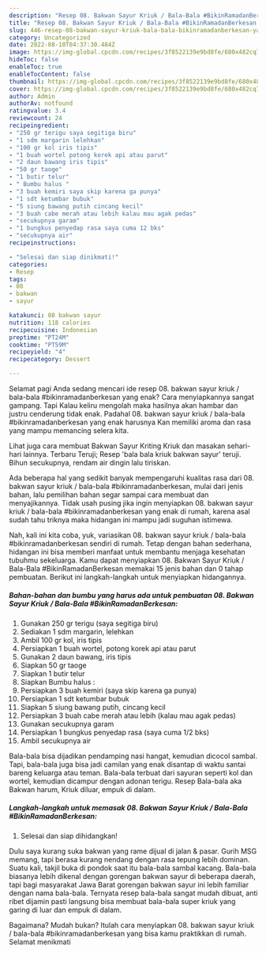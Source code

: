 ```yaml
---
description: "Resep 08. Bakwan Sayur Kriuk / Bala-Bala #BikinRamadanBerkesan yang Enak, Buat Buka Puasa Menggugah Selera"
title: "Resep 08. Bakwan Sayur Kriuk / Bala-Bala #BikinRamadanBerkesan yang Enak, Buat Buka Puasa Menggugah Selera"
slug: 446-resep-08-bakwan-sayur-kriuk-bala-bala-bikinramadanberkesan-yang-enak-buat-buka-puasa-menggugah-selera
category: Uncategorized
date: 2022-08-10T04:37:30.484Z
image: https://img-global.cpcdn.com/recipes/3f8522139e9bd8fe/680x482cq70/08-bakwan-sayur-kriuk-bala-bala-bikinramadanberkesan-foto-resep-utama.jpg
hideToc: false
enableToc: true
enableTocContent: false
thumbnail: https://img-global.cpcdn.com/recipes/3f8522139e9bd8fe/680x482cq70/08-bakwan-sayur-kriuk-bala-bala-bikinramadanberkesan-foto-resep-utama.jpg
cover: https://img-global.cpcdn.com/recipes/3f8522139e9bd8fe/680x482cq70/08-bakwan-sayur-kriuk-bala-bala-bikinramadanberkesan-foto-resep-utama.jpg
author: Admin
authorAv: notfound
ratingvalue: 3.4
reviewcount: 24
recipeingredient:
- "250 gr terigu saya segitiga biru"
- "1 sdm margarin lelehkan"
- "100 gr kol iris tipis"
- "1 buah wortel potong korek api atau parut"
- "2 daun bawang iris tipis"
- "50 gr taoge"
- "1 butir telur"
- " Bumbu halus "
- "3 buah kemiri saya skip karena ga punya"
- "1 sdt ketumbar bubuk"
- "5 siung bawang putih cincang kecil"
- "3 buah cabe merah atau lebih kalau mau agak pedas"
- "secukupnya garam"
- "1 bungkus penyedap rasa saya cuma 12 bks"
- "secukupnya air"
recipeinstructions:

- "Selesai dan siap dinikmati!"
categories:
- Resep
tags:
- 08
- bakwan
- sayur

katakunci: 08 bakwan sayur 
nutrition: 118 calories
recipecuisine: Indonesian
preptime: "PT24M"
cooktime: "PT59M"
recipeyield: "4"
recipecategory: Dessert

---
```



Selamat pagi Anda sedang mencari ide resep 08. bakwan sayur kriuk / bala-bala #bikinramadanberkesan yang enak? Cara menyiapkannya sangat gampang. Tapi Kalau keliru mengolah maka hasilnya akan hambar dan justru cenderung tidak enak. Padahal 08. bakwan sayur kriuk / bala-bala #bikinramadanberkesan yang enak harusnya Kan memiliki aroma dan rasa yang mampu memancing selera kita.


Lihat juga cara membuat Bakwan Sayur Kriting Kriuk dan masakan sehari-hari lainnya. Terbaru Teruji; Resep &#39;bala bala kriuk bakwan sayur&#39; teruji. Bihun secukupnya, rendam air dingin lalu tiriskan.

Ada beberapa hal yang sedikit banyak mempengaruhi kualitas rasa dari 08. bakwan sayur kriuk / bala-bala #bikinramadanberkesan, mulai dari jenis bahan, lalu pemilihan bahan segar sampai cara membuat dan menyajikannya. Tidak usah pusing jika ingin menyiapkan 08. bakwan sayur kriuk / bala-bala #bikinramadanberkesan yang enak di rumah, karena asal sudah tahu triknya maka hidangan ini mampu jadi suguhan istimewa.


Nah, kali ini kita coba, yuk, variasikan 08. bakwan sayur kriuk / bala-bala #bikinramadanberkesan sendiri di rumah. Tetap dengan bahan sederhana, hidangan ini bisa memberi manfaat untuk membantu menjaga kesehatan tubuhmu sekeluarga. Kamu dapat menyiapkan 08. Bakwan Sayur Kriuk / Bala-Bala #BikinRamadanBerkesan memakai 15 jenis bahan dan 0 tahap pembuatan. Berikut ini langkah-langkah untuk menyiapkan hidangannya.

<!--inarticleads1-->

##### Bahan-bahan dan bumbu yang harus ada untuk pembuatan 08. Bakwan Sayur Kriuk / Bala-Bala #BikinRamadanBerkesan:

1. Gunakan 250 gr terigu (saya segitiga biru)
1. Sediakan 1 sdm margarin, lelehkan
1. Ambil 100 gr kol, iris tipis
1. Persiapkan 1 buah wortel, potong korek api atau parut
1. Gunakan 2 daun bawang, iris tipis
1. Siapkan 50 gr taoge
1. Siapkan 1 butir telur
1. Siapkan  Bumbu halus :
1. Persiapkan 3 buah kemiri (saya skip karena ga punya)
1. Persiapkan 1 sdt ketumbar bubuk
1. Siapkan 5 siung bawang putih, cincang kecil
1. Persiapkan 3 buah cabe merah atau lebih (kalau mau agak pedas)
1. Gunakan secukupnya garam
1. Persiapkan 1 bungkus penyedap rasa (saya cuma 1/2 bks)
1. Ambil secukupnya air


Bala-bala bisa dijadikan pendamping nasi hangat, kemudian dicocol sambal. Tapi, bala-bala juga bisa jadi camilan yang enak disantap di waktu santai bareng keluarga atau teman. Bala-bala terbuat dari sayuran seperti kol dan wortel, kemudian dicampur dengan adonan terigu. Resep Bala-bala aka Bakwan harum, Kriuk diluar, empuk di dalam. 

<!--inarticleads2-->

##### Langkah-langkah untuk memasak 08. Bakwan Sayur Kriuk / Bala-Bala #BikinRamadanBerkesan:


1. Selesai dan siap dihidangkan!

Dulu saya kurang suka bakwan yang rame dijual di jalan &amp; pasar. Gurih MSG memang, tapi berasa kurang nendang dengan rasa tepung lebih dominan. Suatu kali, takjil buka di pondok saat itu bala-bala sambal kacang. Bala-bala biasanya lebih dikenal dengan gorengan bakwan sayur di beberapa daerah, tapi bagi masyarakat Jawa Barat gorengan bakwan sayur ini lebih familiar dengan nama bala-bala. Ternyata resep bala-bala sangat mudah dibuat, anti ribet dijamin pasti langsung bisa membuat bala-bala super kriuk yang garing di luar dan empuk di dalam. 

Bagaimana? Mudah bukan? Itulah cara menyiapkan 08. bakwan sayur kriuk / bala-bala #bikinramadanberkesan yang bisa kamu praktikkan di rumah. Selamat menikmati
